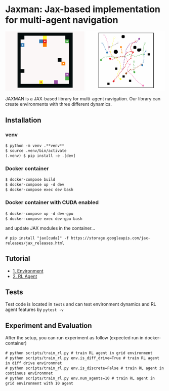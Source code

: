 # Jaxman: Jax-based implementation for multi-agent navigation
<!-- |Grid| Diff Drive| Continous|
| ------ | ------ | ------ | -->
<img src=assets/grid.gif width=250>
<img src=assets/continuous.gif width=250>

JAXMAN is a JAX-based library for multi-agent navigation. Our library can create environments with three different dynamics.

## Installation
### **venv**
```console
$ python -m venv .**venv**
$ source .venv/bin/activate
(.venv) $ pip install -e .[dev]
```

### Docker container
```console
$ docker-compose build
$ docker-compose up -d dev
$ docker-compose exec dev bash
```

### Docker container with CUDA enabled
```console
$ docker-compose up -d dev-gpu
$ docker-compose exec dev-gpu bash
```

and update JAX modules in the container...

```console
# pip install "jax[cuda]" -f https://storage.googleapis.com/jax-releases/jax_releases.html
```

## Tutorial
- [1. Environment](tutorial/1.%20Environment.ipynb)
- [2. RL Agent](tutorial/2.RL%20Agent.ipynb)

## Tests
Test code is located in `tests` and can test environment dynamics and RL agent features by `pytest -v`

## Experiment and Evaluation
After the setup, you can run experiment as follow (expected run in docker-container)
```console
# python scripts/train_rl.py # train RL agent in grid environment
# python scripts/train_rl.py env.is_diff_drive=True # train RL agent in diff drive environmnet
# python scripts/train_rl.py env.is_discrete=False # train RL agent in continous environmnet
# python scripts/train_rl.py env.num_agents=10 # train RL agent in grid environment with 10 agent
```